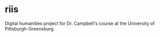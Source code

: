 # riis
Digital humanities project for Dr. Campbell's course at the University of Pittsburgh-Greensburg.
